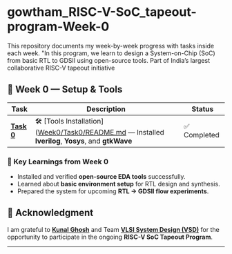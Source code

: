 # gowtham_RISC-V-SoC_tapeout-program-Week-0
This repository documents my week-by-week progress with tasks inside each week.  "In this program, we learn to design a System-on-Chip (SoC) from basic RTL to GDSII using open-source tools. Part of India’s largest collaborative RISC-V tapeout initiative
## 📅 Week 0 — Setup & Tools

| Task | Description | Status |
|------|-------------|---------|
| [**Task 0**]([Task-0/README.md) | 🛠️ [Tools Installation]([Week0/Task0/README.md](https://github.com/gowtham-2206/gowtham_RISC-V-SoC_tapeout-program-Week-0/blob/eb5f5509c9369a4cdae4ae3218ac305e04473fa8/Task-0/README.md#risc-v-reference-soc-tapeout-program-vsd) — Installed **Iverilog**, **Yosys**, and **gtkWave** | ✅ Completed |



### 🌟 Key Learnings from Week 0
- Installed and verified **open-source EDA tools** successfully.  
- Learned about **basic environment setup** for RTL design and synthesis.  
- Prepared the system for upcoming **RTL → GDSII flow experiments**.


## 🙏 Acknowledgment  

I am grateful to [**Kunal Ghosh**](https://github.com/kunalg123) and Team **[VLSI System Design (VSD)](https://vsdiat.vlsisystemdesign.com/)** for the opportunity to participate in the ongoing **RISC-V SoC Tapeout Program**.  


---
